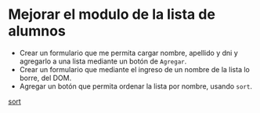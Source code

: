 # Mejorar el modulo de la lista de alumnos

- Crear un formulario que me permita cargar nombre, apellido y dni y agregarlo a una lista mediante un botón de `Agregar`.
- Crear un formulario que mediante el ingreso de un nombre de la lista lo borre, del DOM.
- Agregar un botón que permita ordenar la lista por nombre, usando `sort`.


[sort](https://developer.mozilla.org/es/docs/Web/JavaScript/Referencia/Objetos_globales/Array/sort)